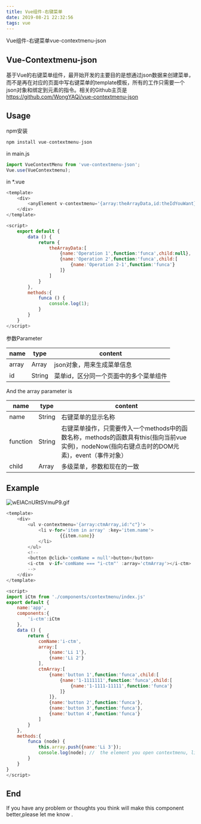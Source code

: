 ```yaml
---
title: Vue组件-右键菜单
date: 2019-08-21 22:32:56
tags: vue
---
```


Vue组件-右键菜单vue-contextmenu-json
<!-- more -->
## Vue-Contextmenu-json
基于Vue的右键菜单组件，最开始开发的主要目的是想通过json数据来创建菜单，而不是再在对应的页面中写右键菜单的template模板，所有的工作只需要一个json对象和绑定到元素的指令。相关的Github主页是 https://github.com/WongYAQi/vue-contextmenu-json

## Usage
npm安装

```javascript
npm install vue-contextmenu-json
```

in main.js
```javascript
import VueContextMenu from 'vue-contextmenu-json';
Vue.use(VueContextmenu);
```

in *.vue
```javascript
<template>
    <div>
        <anyElement v-contextmenu='{array:theArrayData,id:theIdYouWant}'></anyElement>
    </div>
</template>

<script>
    export default {
        data () {
            return {
                theArrayData:[
                    {name:'Operation 1',function:'funca',child:null},
                    {name:'Operation 2',function:'funca',child:[
                        {name:'Operation 2-1',function:'funca'}
                    ]}
                ]
            }
        },
        methods:{
            funca () {
                console.log(1);
            }
        }
    }
</script>
```

参数Parameter

|name|type|content|
|-|-|-|
|array|Array|json对象，用来生成菜单信息|
|id|String|菜单id，区分同一个页面中的多个菜单组件|

And the array parameter is

|name|type|content|
|-|-|-|
|name|String|右键菜单的显示名称|
|function|String|右键菜单操作，只需要传入一个methods中的函数名称，methods的函数具有this(指向当前vue实例)，nodeNow(指向右键点击时的DOM元素)，event（事件对象）|
|child|Array|多级菜单，参数和现在的一致|

## Example
![wEIACnURtSVmuP9.gif](https://i.loli.net/2019/09/03/zbHwB7fgqG2IuQP.gif)

```javascript
<template>
    <div>
        <ul v-contextmenu='{array:ctmArray,id:"c"}'>
            <li v-for='item in array' :key='item.name'>
                    {{item.name}}
            </li>
        </ul>
        <!--
        <button @click='comName = null'>button</button>
        <i-ctm  v-if='comName === "i-ctm"' :array='ctmArray'></i-ctm>
        -->
    </div>
</template>

<script>
import iCtm from './components/contextmenu/index.js'
export default {
    name:'app',
    components:{
        'i-ctm':iCtm
    },
    data () {
        return {
            comName:'i-ctm',
            array:[
                {name:'Li 1'},
                {name:'Li 2'}
            ],
            ctmArray:[
                {name:'button 1',function:'funca',child:[
                    {name:'1-1111111',function:'funca',child:[
                        {name:'1-1111-11111',function:'funca'}
                    ]}
                ]},
                {name:'button 2',function:'funca'},
                {name:'button 3',function:'funca'},
                {name:'button 4',function:'funca'}
            ]
        }
    },
    methods:{
        funca (node) {
            this.array.push({name:'Li 3'});
            console.log(node); //  the element you open contextmenu, like 'Li 3' li
        }
    }
}
</script>
```

## End
If you have any problem or thoughts you think will make this component better,please let me know .
